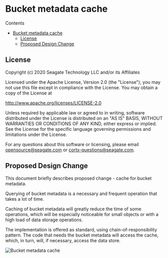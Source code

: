 # Bucket metadata cache

Contents

- [Bucket metadata cache](#bucket-metadata-cache)
  - [License](#license)
  - [Proposed Design Change](#proposed-design-change)


## License

Copyright (c) 2020 Seagate Technology LLC and/or its Affiliates

Licensed under the Apache License, Version 2.0 (the "License");
you may not use this file except in compliance with the License.
You may obtain a copy of the License at

   <http://www.apache.org/licenses/LICENSE-2.0>

Unless required by applicable law or agreed to in writing, software
distributed under the License is distributed on an "AS IS" BASIS,
WITHOUT WARRANTIES OR CONDITIONS OF ANY KIND, either express or implied.
See the License for the specific language governing permissions and
limitations under the License.

For any questions about this software or licensing,
please email opensource@seagate.com or cortx-questions@seagate.com.


## Proposed Design Change

This document briefly describes proposed change - cache for bucket metadata.

Querying of bucket metadata is a necessary and frequent operation that takes a lot of time.

Caching of bucket metadata will greatly reduce the time of some operations, which will be especially noticeable for small objects or with a high load of data storage operations.

The implementation is offered as standard, using chain-of-responsibility pattern. The code that needs the bucket metadata will access the cache, which, in turn, will, if necessary, access the data store.

![Bucket metadata cache](http://www.plantuml.com/plantuml/proxy?cache=no&src=https://raw.githubusercontent.com/Seagate/cortx-s3server/main/docs/sequencediagrams/bucket_metadata_cache_seq.plantuml)
